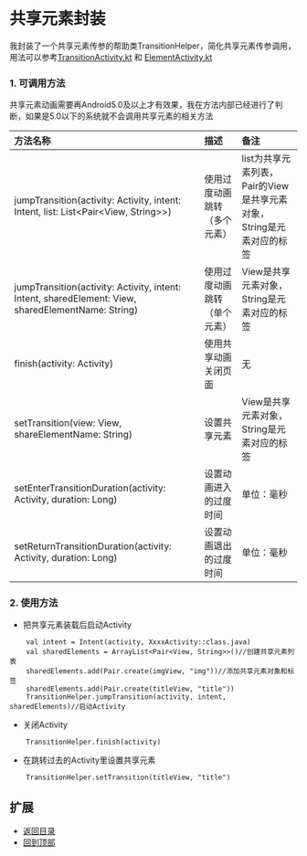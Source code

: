 # 共享元素封装
我封装了一个共享元素传参的帮助类TransitionHelper，简化共享元素传参调用，
用法可以参考[TransitionActivity.kt](https://github.com/LZ9/AgileDevKt/blob/master/app/src/main/java/com/lodz/android/agiledevkt/modules/transition/TransitionActivity.kt)
和 [ElementActivity.kt](https://github.com/LZ9/AgileDevKt/blob/master/app/src/main/java/com/lodz/android/agiledevkt/modules/transition/ElementActivity.kt)

### 1. 可调用方法
共享元素动画需要再Android5.0及以上才有效果，我在方法内部已经进行了判断，如果是5.0以下的系统就不会调用共享元素的相关方法

方法名称|描述|备注
:---|:---|:---
jumpTransition(activity: Activity, intent: Intent, list: List<Pair<View, String>>)|使用过度动画跳转（多个元素）|list为共享元素列表，Pair的View是共享元素对象，String是元素对应的标签
jumpTransition(activity: Activity, intent: Intent, sharedElement: View, sharedElementName: String)|使用过度动画跳转（单个元素）|View是共享元素对象，String是元素对应的标签
finish(activity: Activity)|使用共享动画关闭页面|无
setTransition(view: View, shareElementName: String)|设置共享元素|View是共享元素对象，String是元素对应的标签
setEnterTransitionDuration(activity: Activity, duration: Long)|设置动画进入的过度时间|单位：毫秒
setReturnTransitionDuration(activity: Activity, duration: Long)|设置动画退出的过度时间|单位：毫秒

### 2. 使用方法
 - 把共享元素装载后启动Activity
```
    val intent = Intent(activity, XxxxActivity::class.java)
    val sharedElements = ArrayList<Pair<View, String>>()//创建共享元素列表
    sharedElements.add(Pair.create(imgView, "img"))//添加共享元素对象和标签
    sharedElements.add(Pair.create(titleView, "title"))
    TransitionHelper.jumpTransition(activity, intent, sharedElements)//启动Activity
```

 - 关闭Activity
```
    TransitionHelper.finish(activity)
```

 - 在跳转过去的Activity里设置共享元素
```
    TransitionHelper.setTransition(titleView, "title")
```

## 扩展
- [返回目录](https://github.com/LZ9/AgileDevKt/blob/master/pandora/document/readme_pandora.md)
- [回到顶部]()